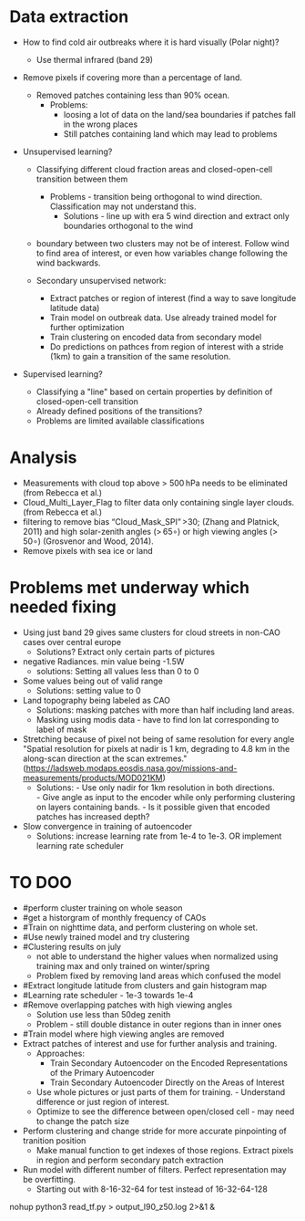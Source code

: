 # Data extraction

- How to find cold air outbreaks where it is hard visually (Polar night)?
  - Use thermal infrared (band 29)

- Remove pixels if covering more than a percentage of land. 
  - Removed patches containing less than 90% ocean.
    - Problems:
      - loosing a lot of data on the land/sea boundaries if patches fall in the wrong places
      - Still patches containing land which may lead to problems


- Unsupervised learning?
  - Classifying different cloud fraction areas and closed-open-cell transition between them
    - Problems - transition being orthogonal to wind direction. Classification may not understand this.
      - Solutions - line up with era 5 wind direction and extract only boundaries orthogonal to the wind

  - boundary between two clusters may not be of interest. Follow wind to find area of interest, or even how variables change following the wind backwards. 

  - Secondary unsupervised network:
    - Extract patches or region of interest (find a way to save longitude latitude data)
    - Train model on outbreak data. Use already trained model for further optimization
    - Train clustering on encoded data from secondary model
    - Do predictions on pathces from region of interest with a stride (1km) to gain a transition of the same resolution. 

- Supervised learning?
  - Classifying a "line" based on certain properties by definition of closed-open-cell transition
  - Already defined positions of the transitions?
  - Problems are limited available classifications

# Analysis

- Measurements with cloud top above > 500 hPa needs to be eliminated (from Rebecca et al.)
- Cloud_Multi_Layer_Flag to filter data only containing single layer clouds. (from Rebecca et al.)
- filtering to remove bias “Cloud_Mask_SPI” >30; (Zhang and Platnick, 2011) and high solar-zenith angles (> 65∘) or high viewing angles (> 50∘) (Grosvenor and Wood, 2014).
- Remove pixels with sea ice or land 


# Problems met underway which needed fixing
- Using just band 29 gives same clusters for cloud streets in non-CAO cases over central europe 
  - Solutions? Extract only certain parts of pictures 
- negative Radiances. min value being -1.5W
  - solutions: Setting all values less than 0 to 0
- Some values being out of valid range
  - Solutions: setting value to 0
- Land topography being labeled as CAO
  - Solutions: masking patches with more than half including land areas.
  - Masking using modis data - have to find lon lat corresponding to label of mask 
- Stretching because of pixel not being of same resolution for every angle "Spatial resolution for pixels at nadir is 1 km, degrading to 4.8 km in the along-scan direction at the scan extremes." (https://ladsweb.modaps.eosdis.nasa.gov/missions-and-measurements/products/MOD021KM)
  - Solutions: - Use only nadir for 1km resolution in both directions.  
               - Give angle as input to the encoder while only performing clustering on layers containing bands. - Is it possible given that encoded patches has increased depth?
- Slow convergence in training of autoencoder
  - Solutions: increase learning rate from 1e-4 to 1e-3. OR implement learning rate scheduler 
  

# TO DOO
- #perform cluster training on whole season 
- #get a historgram of monthly frequency of CAOs 
- #Train on nighttime data, and perform clustering on whole set.  
- #Use newly trained model and try clustering
- #Clustering results on july 
  - not able to understand the higher values when normalized using training max and only trained on winter/spring
  - Problem fixed by removing land areas which confused the model 
- #Extract longitude latitude from clusters and gain histogram map
- #Learning rate scheduler - 1e-3 towards 1e-4
- #Remove overlapping patches with high viewing angles 
  - Solution use less than 50deg zenith
  - Problem - still double distance in outer regions than in inner ones
- #Train model where high viewing angles are removed
- Extract patches of interest and use for further analysis and training. 
  - Approaches:
    - Train Secondary Autoencoder on the Encoded Representations of the Primary Autoencoder
    - Train Secondary Autoencoder Directly on the Areas of Interest
  - Use whole pictures or just parts of them for training. - Understand difference or just region of interest. 
  - Optimize to see the difference between open/closed cell - may need to change the patch size  
- Perform clustering and change stride for more accurate pinpointing of tranition position
  - Make manual function to get indexes of those regions. Extract pixels in region and perform secondary patch extraction 
- Run model with different number of filters. Perfect representation may be overfitting.
  - Starting out with 8-16-32-64 for test instead of 16-32-64-128

nohup python3 read_tf.py > output_l90_z50.log 2>&1 &